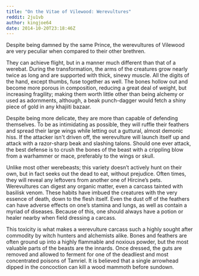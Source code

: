 ```yaml
---
title: "On the Vitae of Vilewood: Werevultures"
reddit: 2ju1vb
author: kingjoe64
date: 2014-10-20T23:18:46Z
---
```


Despite being damned by the same Prince, the werevultures of Vilewood are very peculiar when compared to their other brethren. 

They can achieve flight, but in a manner much different than that of a werebat. During the transformation, the arms of the creatures grow nearly twice as long and are supported with thick, sinewy muscle. All the digits of the hand, except thumbs, fuse together as well. The bones hollow out and become more porous in composition, reducing a great deal of weight, but increasing fragility; making them worth little other than being alchemy or used as adornments, although, a beak punch-dagger would fetch a shiny piece of gold in any khajiiti bazaar.

Despite being more delicate, they are more than capable of defending themselves. To be as intimidating as possible, they will ruffle their feathers and spread their large wings while letting out a guttural, almost demonic hiss. If the attacker isn't driven off, the werevulture will launch itself up and attack with a razor-sharp beak and slashing talons. Should one ever attack, the best defense is to crush the bones of the beast with a crippling blow from a warhammer or mace, preferably to the wings or skull. 

Unlike most other werebeasts; this variety doesn’t actively hunt on their own, but in fact seeks out the dead to eat, without prejudice. Often times, they will reveal any leftovers from another one of Hircine’s pets. Werevultures can digest any organic matter, even a carcass tainted with basilisk venom. These habits have imbued the creatures with the very essence of death, down to the flesh itself. Even the dust off of the feathers can have adverse effects on one’s stamina and lungs, as well as contain a myriad of diseases. Because of this, one should always have a potion or healer nearby when field dressing a carcass.

This toxicity is what makes a werevulture carcass such a highly sought after commodity by witch hunters and alchemists alike. Bones and feathers are often ground up into a highly flammable and noxious powder, but the most valuable parts of the beasts are the innards. Once dressed, the guts are removed and allowed to ferment for one of the deadliest and most concentrated poisons of Tamriel. It is believed that a single arrowhead dipped in the concoction can kill a wood mammoth before sundown.

